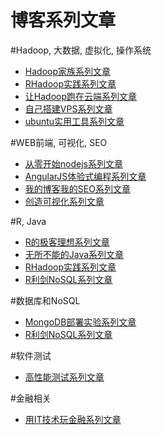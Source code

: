 博客系列文章
==================

#Hadoop, 大数据, 虚拟化, 操作系统

+ [Hadoop家族系列文章](http://blog.fens.me/series-hadoop-family/)
+ [RHadoop实践系列文章](http://blog.fens.me/series-rhadoop/)
+ [让Hadoop跑在云端系列文章](http://blog.fens.me/series-hadoop-cloud/)
+ [自己搭建VPS系列文章](http://blog.fens.me/series-vps/)
+ [ubuntu实用工具系列文章](http://blog.fens.me/series-ubuntu/)

#WEB前端, 可视化, SEO

+ [从零开始nodejs系列文章](http://blog.fens.me/series-nodejs/)
+ [AngularJS体验式编程系列文章](http://blog.fens.me/series-angular/)
+ [我的博客我的SEO系列文章](http://blog.fens.me/series-seo/)
+ [创造可视化系列文章](http://blog.fens.me/series-visualisation/)

#R, Java

+ [R的极客理想系列文章](http://blog.fens.me/series-r/)
+ [无所不能的Java系列文章](http://blog.fens.me/series-java/)
+ [RHadoop实践系列文章](http://blog.fens.me/series-rhadoop/)
+ [R利剑NoSQL系列文章](http://blog.fens.me/series-r-nosql/)

#数据库和NoSQL

+ [MongoDB部署实验系列文章](http://blog.fens.me/series-mongodb/)
+ [R利剑NoSQL系列文章](http://blog.fens.me/series-r-nosql/)

#软件测试

+ [高性能测试系列文章](http://blog.fens.me/series-testing/)

#金融相关

+ [用IT技术玩金融系列文章](http://blog.fens.me/series-it-finance/)






